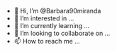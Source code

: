 - 👋 Hi, I’m @Barbara90miranda
- 👀 I’m interested in ...
- 🌱 I’m currently learning ...
- 💞️ I’m looking to collaborate on ...
- 📫 How to reach me ...

<!---
Barbara90miranda/Barbara90miranda is a ✨ special ✨ repository because its `README.md` (this file) appears on your GitHub profile.
You can click the Preview link to take a look at your changes.
--->
